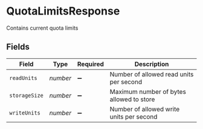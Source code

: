 # QuotaLimitsResponse

Contains current quota limits


## Fields

| Field                                    | Type                                     | Required                                 | Description                              |
| ---------------------------------------- | ---------------------------------------- | ---------------------------------------- | ---------------------------------------- |
| `readUnits`                              | *number*                                 | :heavy_minus_sign:                       | Number of allowed read units per second  |
| `storageSize`                            | *number*                                 | :heavy_minus_sign:                       | Maximum number of bytes allowed to store |
| `writeUnits`                             | *number*                                 | :heavy_minus_sign:                       | Number of allowed write units per second |